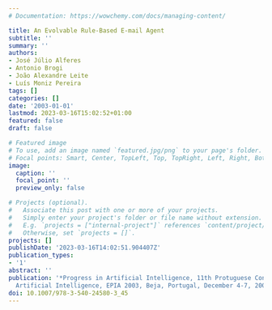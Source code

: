 ```yaml
---
# Documentation: https://wowchemy.com/docs/managing-content/

title: An Evolvable Rule-Based E-mail Agent
subtitle: ''
summary: ''
authors:
- José Júlio Alferes
- Antonio Brogi
- João Alexandre Leite
- Luís Moniz Pereira
tags: []
categories: []
date: '2003-01-01'
lastmod: 2023-03-16T15:02:52+01:00
featured: false
draft: false

# Featured image
# To use, add an image named `featured.jpg/png` to your page's folder.
# Focal points: Smart, Center, TopLeft, Top, TopRight, Left, Right, BottomLeft, Bottom, BottomRight.
image:
  caption: ''
  focal_point: ''
  preview_only: false

# Projects (optional).
#   Associate this post with one or more of your projects.
#   Simply enter your project's folder or file name without extension.
#   E.g. `projects = ["internal-project"]` references `content/project/deep-learning/index.md`.
#   Otherwise, set `projects = []`.
projects: []
publishDate: '2023-03-16T14:02:51.904407Z'
publication_types:
- '1'
abstract: ''
publication: '*Progress in Artificial Intelligence, 11th Protuguese Conference on
  Artificial Intelligence, EPIA 2003, Beja, Portugal, December 4-7, 2003, Proceedings*'
doi: 10.1007/978-3-540-24580-3_45
---
```

